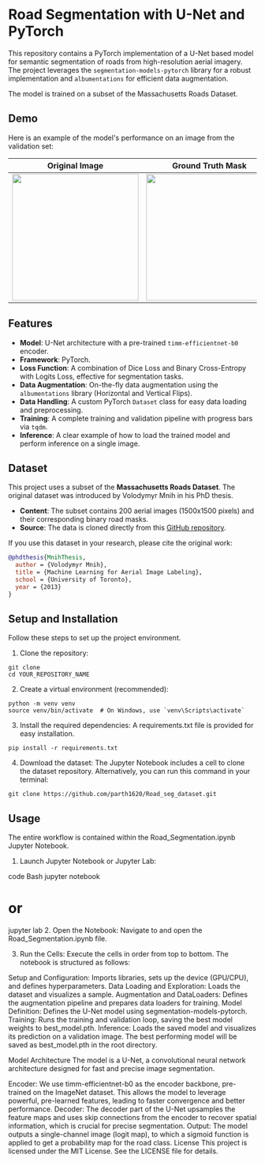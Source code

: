# Road Segmentation with U-Net and PyTorch

This repository contains a PyTorch implementation of a U-Net based model for semantic segmentation of roads from high-resolution aerial imagery. The project leverages the `segmentation-models-pytorch` library for a robust implementation and `albumentations` for efficient data augmentation.

The model is trained on a subset of the Massachusetts Roads Dataset.

## Demo

Here is an example of the model's performance on an image from the validation set:

| Original Image | Ground Truth Mask | Model's Prediction |
| :---: | :---: | :---: |
| <img src="URL_TO_YOUR_AERIAL_IMAGE.jpg" width="256"> | <img src="URL_TO_YOUR_GROUND_TRUTH_MASK.jpg" width="256"> | <img src="URL_TO_YOUR_PREDICTION_IMAGE.jpg" width="256"> |

## Features

- **Model**: U-Net architecture with a pre-trained `timm-efficientnet-b0` encoder.
- **Framework**: PyTorch.
- **Loss Function**: A combination of Dice Loss and Binary Cross-Entropy with Logits Loss, effective for segmentation tasks.
- **Data Augmentation**: On-the-fly data augmentation using the `albumentations` library (Horizontal and Vertical Flips).
- **Data Handling**: A custom PyTorch `Dataset` class for easy data loading and preprocessing.
- **Training**: A complete training and validation pipeline with progress bars via `tqdm`.
- **Inference**: A clear example of how to load the trained model and perform inference on a single image.

## Dataset

This project uses a subset of the **Massachusetts Roads Dataset**. The original dataset was introduced by Volodymyr Mnih in his PhD thesis.

- **Content**: The subset contains 200 aerial images (1500x1500 pixels) and their corresponding binary road masks.
- **Source**: The data is cloned directly from this [GitHub repository](https://github.com/parth1620/Road_seg_dataset).

If you use this dataset in your research, please cite the original work:

```bibtex
@phdthesis{MnihThesis,
  author = {Volodymyr Mnih},
  title = {Machine Learning for Aerial Image Labeling},
  school = {University of Toronto},
  year = {2013}
}
```
## Setup and Installation
Follow these steps to set up the project environment.

1. Clone the repository:

```
git clone 
cd YOUR_REPOSITORY_NAME
```
2. Create a virtual environment (recommended):

```
python -m venv venv
source venv/bin/activate  # On Windows, use `venv\Scripts\activate`
```

3. Install the required dependencies:
A requirements.txt file is provided for easy installation.

```
pip install -r requirements.txt
```

4. Download the dataset:
The Jupyter Notebook includes a cell to clone the dataset repository. Alternatively, you can run this command in your terminal:

```
git clone https://github.com/parth1620/Road_seg_dataset.git
```

## Usage
The entire workflow is contained within the Road_Segmentation.ipynb Jupyter Notebook.

1. Launch Jupyter Notebook or Jupyter Lab:

code
Bash
jupyter notebook
# or
jupyter lab
2. Open the Notebook:
Navigate to and open the Road_Segmentation.ipynb file.

3. Run the Cells:
Execute the cells in order from top to bottom. The notebook is structured as follows:

Setup and Configuration: Imports libraries, sets up the device (GPU/CPU), and defines hyperparameters.
Data Loading and Exploration: Loads the dataset and visualizes a sample.
Augmentation and DataLoaders: Defines the augmentation pipeline and prepares data loaders for training.
Model Definition: Defines the U-Net model using segmentation-models-pytorch.
Training: Runs the training and validation loop, saving the best model weights to best_model.pth.
Inference: Loads the saved model and visualizes its prediction on a validation image.
The best performing model will be saved as best_model.pth in the root directory.

Model Architecture
The model is a U-Net, a convolutional neural network architecture designed for fast and precise image segmentation.

Encoder: We use timm-efficientnet-b0 as the encoder backbone, pre-trained on the ImageNet dataset. This allows the model to leverage powerful, pre-learned features, leading to faster convergence and better performance.
Decoder: The decoder part of the U-Net upsamples the feature maps and uses skip connections from the encoder to recover spatial information, which is crucial for precise segmentation.
Output: The model outputs a single-channel image (logit map), to which a sigmoid function is applied to get a probability map for the road class.
License
This project is licensed under the MIT License. See the LICENSE file for details.